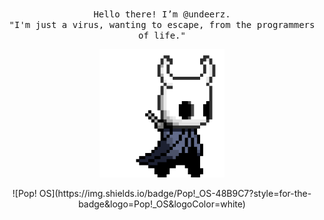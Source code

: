 <p align="center">
  <br>
  <samp>
    Hello there! I’m @undeerz.
    <br>"I'm just a virus, wanting to escape, from the programmers of life."<br>

</samp>

  <div align="center">
  <img src="https://raw.githubusercontent.com/TanZng/TanZng/master/assets/hollor_knight3.gif" width="200"/>
  </div>
    
</p>

 <div align="center">
![Pop! OS](https://img.shields.io/badge/Pop!_OS-48B9C7?style=for-the-badge&logo=Pop!_OS&logoColor=white)
</div>

